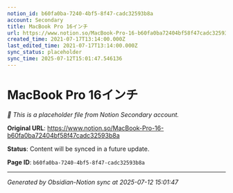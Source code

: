 ```yaml
---
notion_id: b60fa0ba-7240-4bf5-8f47-cadc32593b8a
account: Secondary
title: MacBook Pro 16インチ
url: https://www.notion.so/MacBook-Pro-16-b60fa0ba72404bf58f47cadc32593b8a
created_time: 2021-07-17T13:14:00.000Z
last_edited_time: 2021-07-17T13:14:00.000Z
sync_status: placeholder
sync_time: 2025-07-12T15:01:47.546136
---
```


# MacBook Pro 16インチ

*🔄 This is a placeholder file from Notion Secondary account.*

**Original URL**: https://www.notion.so/MacBook-Pro-16-b60fa0ba72404bf58f47cadc32593b8a

**Status**: Content will be synced in a future update.

**Page ID**: `b60fa0ba-7240-4bf5-8f47-cadc32593b8a`

---

*Generated by Obsidian-Notion sync at 2025-07-12 15:01:47*
